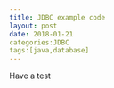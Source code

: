 ```yaml
---
title: JDBC example code
layout: post
date: 2018-01-21
categories:JDBC
tags:[java,database]
---
```

Have a test